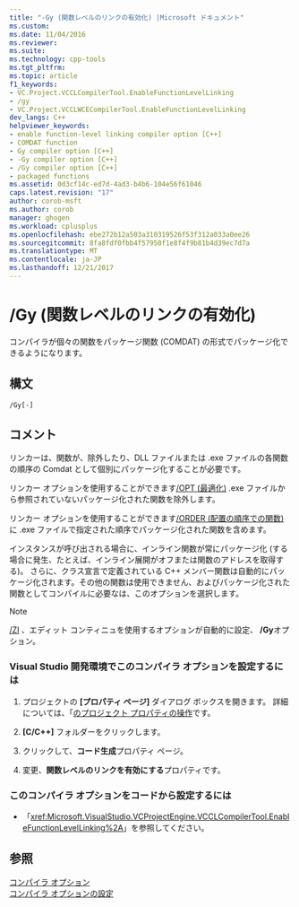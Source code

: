 ```yaml
---
title: "-Gy (関数レベルのリンクの有効化) |Microsoft ドキュメント"
ms.custom: 
ms.date: 11/04/2016
ms.reviewer: 
ms.suite: 
ms.technology: cpp-tools
ms.tgt_pltfrm: 
ms.topic: article
f1_keywords:
- VC.Project.VCCLCompilerTool.EnableFunctionLevelLinking
- /gy
- VC.Project.VCCLWCECompilerTool.EnableFunctionLevelLinking
dev_langs: C++
helpviewer_keywords:
- enable function-level linking compiler option [C++]
- COMDAT function
- Gy compiler option [C++]
- -Gy compiler option [C++]
- /Gy compiler option [C++]
- packaged functions
ms.assetid: 0d3cf14c-ed7d-4ad3-b4b6-104e56f61046
caps.latest.revision: "17"
author: corob-msft
ms.author: corob
manager: ghogen
ms.workload: cplusplus
ms.openlocfilehash: ebe272b12a503a310319526f53f312a033a0ee26
ms.sourcegitcommit: 8fa8fdf0fbb4f57950f1e8f4f9b81b4d39ec7d7a
ms.translationtype: MT
ms.contentlocale: ja-JP
ms.lasthandoff: 12/21/2017
---
```

# <a name="gy-enable-function-level-linking"></a>/Gy (関数レベルのリンクの有効化)
コンパイラが個々の関数をパッケージ関数 (COMDAT) の形式でパッケージ化できるようになります。  
  
## <a name="syntax"></a>構文  
  
```  
/Gy[-]  
```  
  
## <a name="remarks"></a>コメント  
 リンカーは、関数が、除外したり、DLL ファイルまたは .exe ファイルの各関数の順序の Comdat として個別にパッケージ化することが必要です。  
  
 リンカー オプションを使用することができます[/OPT (最適化)](../../build/reference/opt-optimizations.md) .exe ファイルから参照されていないパッケージ化された関数を除外します。  
  
 リンカー オプションを使用することができます[/ORDER (配置の順序での関数)](../../build/reference/order-put-functions-in-order.md)に .exe ファイルで指定された順序でパッケージ化された関数を含めます。  
  
 インスタンスが呼び出される場合に、インライン関数が常にパッケージ化 (する場合に発生、たとえば、インライン展開がオフまたは関数のアドレスを取得する)。 さらに、クラス宣言で定義されている C++ メンバー関数は自動的にパッケージ化されます。その他の関数は使用できません、およびパッケージ化された関数としてコンパイルに必要なは、このオプションを選択します。  
  
> [!NOTE]
>  [/ZI](../../build/reference/z7-zi-zi-debug-information-format.md) 、エディット コンティニュを使用するオプションが自動的に設定、 **/Gy**オプション。  
  
### <a name="to-set-this-compiler-option-in-the-visual-studio-development-environment"></a>Visual Studio 開発環境でこのコンパイラ オプションを設定するには  
  
1.  プロジェクトの **[プロパティ ページ]** ダイアログ ボックスを開きます。 詳細については、「[のプロジェクト プロパティの操作](../../ide/working-with-project-properties.md)です。  
  
2.  **[C/C++]** フォルダーをクリックします。  
  
3.  クリックして、**コード生成**プロパティ ページ。  
  
4.  変更、**関数レベルのリンクを有効にする**プロパティです。  
  
### <a name="to-set-this-compiler-option-programmatically"></a>このコンパイラ オプションをコードから設定するには  
  
-   「<xref:Microsoft.VisualStudio.VCProjectEngine.VCCLCompilerTool.EnableFunctionLevelLinking%2A>」を参照してください。  
  
## <a name="see-also"></a>参照  
 [コンパイラ オプション](../../build/reference/compiler-options.md)   
 [コンパイラ オプションの設定](../../build/reference/setting-compiler-options.md)